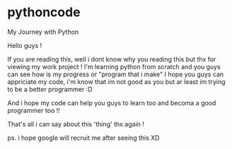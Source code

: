 # pythoncode
My Journey with Python

Hello guys !

If you are reading this, well i dont know why you reading this but thx for viewing my work project !
I'm learning python from scratch and you guys can see how is my progress or "program that i make" 
I hope you guys can appriciate my code, i'm know that im not good as you but ar least im trying to be a better programmer :D

And i hope my code can help you guys to learn too and becoma a good programmer too !!

That's all i can say about this 'thing' thx again !

ps. i hope google will recruit me after seeing this XD
